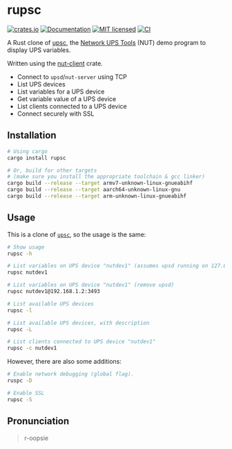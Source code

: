# rupsc

[![crates.io](https://img.shields.io/crates/v/rupsc.svg)](https://crates.io/crates/rupsc)
[![Documentation](https://docs.rs/nut-client/badge.svg)](https://docs.rs/nut-client)
[![MIT licensed](https://img.shields.io/crates/l/rupsc.svg)](./LICENSE)
[![CI](https://github.com/aramperes/nut-client-rs/workflows/CI/badge.svg)](https://github.com/aramperes/nut-client-rs/actions?query=workflow%3ACI)

A Rust clone of [upsc](https://networkupstools.org/docs/man/upsc.html),
the [Network UPS Tools](https://github.com/networkupstools/nut) (NUT) demo program to display UPS variables.

Written using the [nut-client](https://github.com/aramperes/nut-client-rs) crate.

- Connect to `upsd`/`nut-server` using TCP
- List UPS devices
- List variables for a UPS device
- Get variable value of a UPS device
- List clients connected to a UPS device
- Connect securely with SSL

## Installation

```bash
# Using cargo
cargo install rupsc

# Or, build for other targets
# (make sure you install the appropriate toolchain & gcc linker)
cargo build --release --target armv7-unknown-linux-gnueabihf
cargo build --release --target aarch64-unknown-linux-gnu
cargo build --release --target arm-unknown-linux-gnueabihf
```

## Usage

This is a clone of [`upsc`](https://networkupstools.org/docs/man/upsc.html), so the usage is the same:

```bash
# Show usage
rupsc -h

# List variables on UPS device "nutdev1" (assumes upsd running on 127.0.0.1:3493)
rupsc nutdev1

# List variables on UPS device "nutdev1" (remove upsd)
rupsc nutdev1@192.168.1.2:3493

# List available UPS devices
rupsc -l

# List available UPS devices, with description
rupsc -L

# List clients connected to UPS device "nutdev1"
rupsc -c nutdev1
```

However, there are also some additions:

```bash
# Enable network debugging (global flag).
ruspc -D

# Enable SSL
rupsc -S
```

## Pronunciation

> r-oopsie
